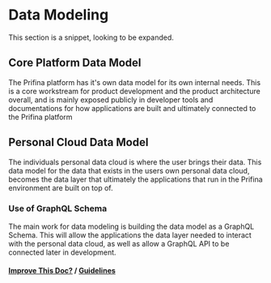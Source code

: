 # Data Modeling 

This section is a snippet, looking to be expanded. 

## Core Platform Data Model

The Prifina platform has it's own data model for its own internal needs. This is a core workstream for product 
development and the product architecture overall, and is mainly exposed publicly in developer tools and documentations 
for how applications are built and ultimately connected to the Prifina platform

## Personal Cloud Data Model

The individuals personal data cloud is where the user brings their data. This data model for the data that exists in the 
users own personal data cloud, becomes the data layer that ultimately the applications that run in the Prifina environment
are built on top of. 

### Use of GraphQL Schema

The main work for data modeling is building the data model as a GraphQL Schema. This will allow the applications the data
layer needed to interact with the personal data cloud, as well as allow a GraphQL API to be connected later in development. 

#### [Improve This Doc?](https://github.com/prifina-admin/internal-docs/edit/master/data-modeling/) / [Guidelines](http://internal.prifina.com/contribute/)

